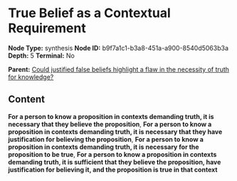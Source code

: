 # True Belief as a Contextual Requirement

**Node Type:** synthesis
**Node ID:** b9f7a1c1-b3a8-451a-a900-8540d5063b3a
**Depth:** 5
**Terminal:** No

**Parent:** [Could justified false beliefs highlight a flaw in the necessity of truth for knowledge?](could-justified-false-beliefs-highlight-a-flaw-in-the-necessity-of-truth-for-knowledge-antithesis-c5ef612d-3e88-4c19-8604-332c16411fb5.md)

## Content

**For a person to know a proposition in contexts demanding truth, it is necessary that they believe the proposition**, **For a person to know a proposition in contexts demanding truth, it is necessary that they have justification for believing the proposition**, **For a person to know a proposition in contexts demanding truth, it is necessary for the proposition to be true**, **For a person to know a proposition in contexts demanding truth, it is sufficient that they believe the proposition, have justification for believing it, and the proposition is true in that context**
